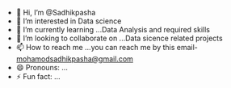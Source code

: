 - 👋 Hi, I’m @Sadhikpasha
- 👀 I’m interested in Data science
- 🌱 I’m currently learning ...Data Analysis and required skills
- 💞️ I’m looking to collaborate on ...Data sicence related projects
- 📫 How to reach me ...you can reach me by this email- mohamodsadhikpasha@gmail.com  
- 😄 Pronouns: ...
- ⚡ Fun fact: ...

<!---
Sadhik112345/Sadhik112345 is a ✨ special ✨ repository because its `README.md` (this file) appears on your GitHub profile.
You can click the Preview link to take a look at your changes.
--->
